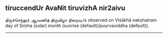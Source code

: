 ## tiruccendUr AvaNit tiruvizhA nir2aivu
திருச்செந்தூர் ஆவணித் திருவிழா நிறைவு is observed on Viśākhā nakṣhatram day of Siṃha (solar) month (sunrise (default)/puurvaviddha (default)).



---

